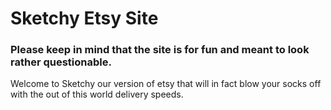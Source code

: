 # Sketchy Etsy Site

### Please keep in mind that the site is for fun and meant to look rather questionable.

Welcome to Sketchy our version of etsy that will in fact blow your socks off with the out of this world delivery speeds.
